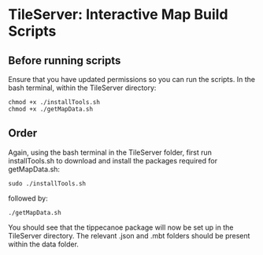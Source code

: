 # TileServer: Interactive Map Build Scripts

## Before running scripts

Ensure that you have updated permissions so you can run the scripts. In the bash terminal, within the TileServer directory:

```
chmod +x ./installTools.sh
chmod +x ./getMapData.sh
```

## Order

Again, using the bash terminal in the TileServer folder, first run installTools.sh to download and install the packages required for getMapData.sh:

```
sudo ./installTools.sh
```

followed by:

```
./getMapData.sh
```

You should see that the tippecanoe package will now be set up in the TileServer directory. The relevant .json and .mbt folders should be present within the data folder.
